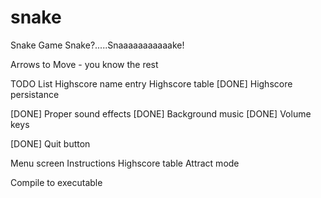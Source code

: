 # snake
Snake Game
Snake?.....Snaaaaaaaaaaake!

Arrows to Move - you know the rest

TODO List
Highscore name entry
Highscore table
[DONE] Highscore persistance

[DONE] Proper sound effects
[DONE] Background music
[DONE] Volume keys

[DONE] Quit button

Menu screen
Instructions
Highscore table
Attract mode

Compile to executable